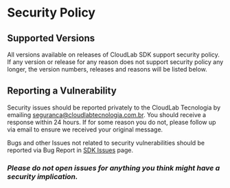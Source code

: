 # Security Policy

## Supported Versions

All versions available on releases of CloudLab SDK support security policy. 
If any version or release for any reason does not support security policy any longer, the version numbers, releases and reasons will be listed below.

## Reporting a Vulnerability

Security issues should be reported privately to the CloudLab Tecnologia by emailing seguranca@cloudlabtecnologia.com.br.
You should receive a response within 24 hours. If for some reason you do not, please follow up via email to ensure we received your
original message.

Bugs and other Issues not related to security vulnerabilities should be reported via Bug Report in [SDK Issues](https://github.com/cloudlabtech/SDK/issues) page.

### _**Please do not open issues for anything you think might have a security implication.**_
